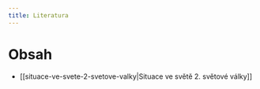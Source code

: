 ```yaml
---
title: Literatura
---
```

# Obsah
- [[situace-ve-svete-2-svetove-valky|Situace ve světě 2. světové války]]